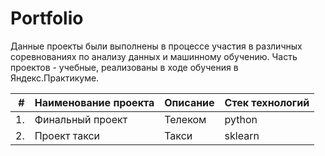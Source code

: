 # Portfolio

Данные проекты были выполнены в процессе участия в различных соревнованиях по анализу данных и машинному обучению. 
Часть проектов - учебные, реализованы в ходе обучения в Яндекс.Практикуме.

| # | Наименование проекта | Описание | Стек технологий|
|--:|----------------------|----------|----------------|
| 1.| Финальный проект     | Телеком  | python         |
| 2.| Проект такси		   | Такси    | sklearn        |
